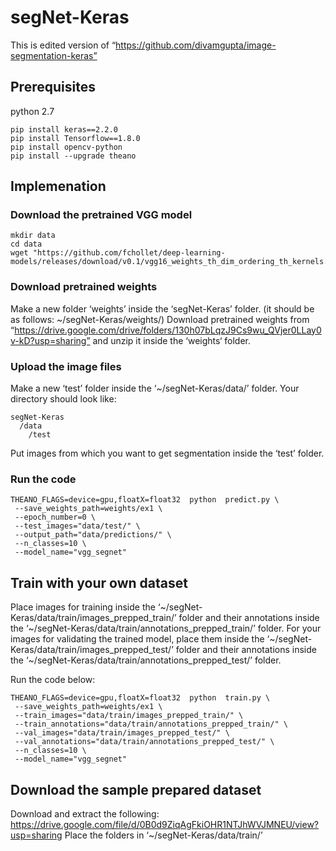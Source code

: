 # segNet-Keras
This is edited version of “https://github.com/divamgupta/image-segmentation-keras”

## Prerequisites
python 2.7 
```
pip install keras==2.2.0 
pip install Tensorflow==1.8.0 
pip install opencv-python
pip install --upgrade theano
```
## Implemenation
### Download the pretrained VGG model
```
mkdir data
cd data
wget "https://github.com/fchollet/deep-learning-models/releases/download/v0.1/vgg16_weights_th_dim_ordering_th_kernels.h5"
```
### Download pretrained weights
Make a new folder ‘weights’ inside the ‘segNet-Keras’ folder. (it should be as follows: ~/segNet-Keras/weights/)
Download pretrained weights from “https://drive.google.com/drive/folders/130h07bLqzJ9Cs9wu_QVjer0LLay0v-kD?usp=sharing”
and unzip it inside the ‘weights‘ folder.

### Upload the image files
Make a new ‘test’ folder inside the ‘~/segNet-Keras/data/’ folder.
Your directory should look like:
```
segNet-Keras
  /data
    /test
```
Put images from which you want to get segmentation inside the ‘test’ folder.

### Run the code
```
THEANO_FLAGS=device=gpu,floatX=float32  python  predict.py \
 --save_weights_path=weights/ex1 \
 --epoch_number=0 \
 --test_images="data/test/" \
 --output_path="data/predictions/" \
 --n_classes=10 \
 --model_name="vgg_segnet" 
```



## Train with your own dataset
Place images for training inside the ‘~/segNet-Keras/data/train/images_prepped_train/’ folder and
their annotations inside the ‘~/segNet-Keras/data/train/annotations_prepped_train/’ folder.
For your images for validating the trained model, place them inside the ‘~/segNet-Keras/data/train/images_prepped_test/’ folder and
their annotations inside the ‘~/segNet-Keras/data/train/annotations_prepped_test/’ folder.

Run the code below:
```
THEANO_FLAGS=device=gpu,floatX=float32  python  train.py \
 --save_weights_path=weights/ex1 \
 --train_images="data/train/images_prepped_train/" \
 --train_annotations="data/train/annotations_prepped_train/" \
 --val_images="data/train/images_prepped_test/" \
 --val_annotations="data/train/annotations_prepped_test/" \
 --n_classes=10 \
 --model_name="vgg_segnet" 
```

## Download the sample prepared dataset
Download and extract the following:
https://drive.google.com/file/d/0B0d9ZiqAgFkiOHR1NTJhWVJMNEU/view?usp=sharing
Place the folders in ‘~/segNet-Keras/data/train/’
